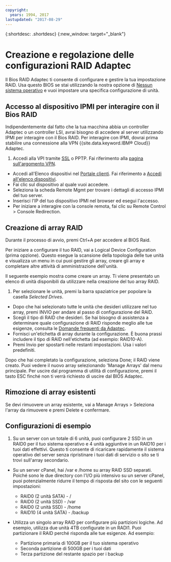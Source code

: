 ```yaml
---
copyright:
  years: 1994, 2017
lastupdated: "2017-08-29"
---
```


{:shortdesc: .shortdesc}
{:new_window: target="_blank"}

# Creazione e regolazione delle configurazioni RAID Adaptec

Il Bios RAID Adaptec ti consente di configurare e gestire la tua impostazione RAID. Usa questo BIOS se stai utilizzando la nostra opzione di [Nessun sistema operativo](introduction-no-os.html) e vuoi impostare una specifica configurazione di unità.

## Accesso al dispositivo IPMI per interagire con il Bios RAID

Indipendentemente dal fatto che la tua macchina abbia un controller Adaptec o un controller LSI, avrai bisogno di accedere al server utilizzando IPMI per interagire con il Bios RAID. Per interagire con IPMI, dovrai prima stabilire una connessione alla VPN {{site.data.keyword.IBM&reg; Cloud}} Adaptec.
1. Accedi alla VPI tramite [SSL](/infrastructure/vpn/ssl-vpn-connections.html) o PPTP. Fai riferimento alla [pagina sull'argomento VPN](/infrastructure/vpn/index.html).
* Accedi all'Elenco dispositivi nel [Portale clienti](https://control.softlayer.com/). Fai riferimento a [Accedi all'elenco dispositivi](/vsi/vsi_managing.html).
* Fai clic sul dispositivo al quale vuoi accedere.
* Seleziona la scheda Remote Mgmt per trovare i dettagli di accesso IPMI del tuo server.
* Inserisci l'IP del tuo dispositivo IPMI nel browser ed esegui l'accesso.
* Per iniziare a interagire con la console remota, fai clic su Remote Control > Console Redirection.

## Creazione di array RAID

Durante il processo di avvio, premi Ctrl+A per accedere al BIOS Raid.

Per iniziare a configurare il tuo RAID, vai a Logical Device Configuration (prima opzione). Questo esegue la scansione della topologia delle tue unità e visualizza un menu in cui puoi gestire gli array, creare gli array e completare altre attività di amministrazione dell'unità.

Il seguente esempio mostra come creare un array. Ti viene presentato un elenco di unità disponibili da utilizzare nella creazione del tuo array RAID.

1. Per selezionare le unità, premi la barra spaziatrice per popolare la casella *Selected Drives*.
* Dopo che hai selezionato tutte le unità che desideri utilizzare nel tuo array, premi INVIO per andare al passo di configurazione del RAID.
* Scegli il tipo di RAID che desideri. Se hai bisogno di assistenza a determinare quale configurazione di RAID risponde meglio alle tue esigenze, consulta le [Domande frequenti da Adaptec](http://www.adaptec.com/en-us/_common/compatibility/_education/raid_level_compar_wp.htm).
* Fornisci un'etichetta di array durante la configurazione. È buona prassi includere il tipo di RAID nell'etichetta (ad esempio: RAID10-A).
* Premi Invio per spostarti nelle restanti impostazioni. Usa i valori predefiniti.

Dopo che hai completato la configurazione, seleziona Done; il RAID viene creato. Puoi vedere il nuovo array selezionando 'Manage Arrays' dal menu principale. Per uscire dal programma di utilità di configurazione, premi il tasto ESC finché non ti verrà richiesto di uscire dal BIOS Adaptec.

## Rimozione di array esistenti

Se devi rimuovere un array esistente, vai a Manage Arrays > Seleziona l'array da rimuovere e premi Delete e confermare.

## Configurazioni di esempio

1. Su un server con un totale di 6 unità, puoi configurare 2 SSD in un RAID0 per il tuo sistema operativo e 4 unità aggiuntive in un RAID10 per i tuoi dati effettivi. Questo ti consente di ricaricare rapidamente il sistema operativo del server senza ripristinare i tuoi dati di servizio o sito se ti trovi sull'array secondario.

* Su un server cPanel, hai /var e /home su array RAID SSD separati. Poiché sono le due directory con l'I/O più intensivo su un server cPanel, puoi potenzialmente ridurre il tempo di risposta del sito con le seguenti impostazioni:
  * RAID0 (2 unità SATA) - /
  * RAID0 (2 unità SSD) - /var
  * RAID0 (2 unità SSD) - /home
  * RAID10 (4 unità SATA) - /backup

* Utilizza un singolo array RAID per configurare più partizioni logiche. Ad esempio, utilizza due unità 4TB configurate in un RADI1. Puoi partizionare il RAID perché risponda alle tue esigenze. Ad esempio:
  * Partizione primaria di 100GB per il tuo sistema operativo
  * Seconda partizione di 500GB per i tuoi dati
  * Terza partizione del restante spazio per i backup
